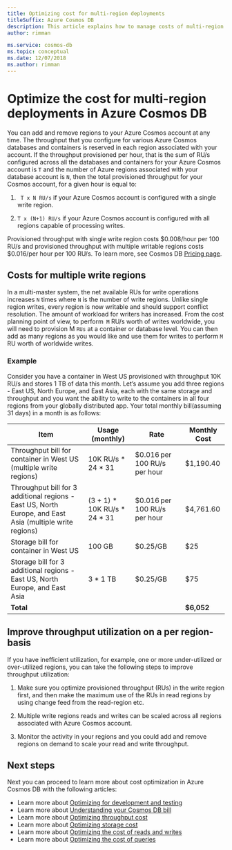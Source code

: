 ```yaml
---
title: Optimizing cost for multi-region deployments
titleSuffix: Azure Cosmos DB
description: This article explains how to manage costs of multi-region deployments in Azure Cosmos DB.
author: rimman

ms.service: cosmos-db
ms.topic: conceptual
ms.date: 12/07/2018
ms.author: rimman
---
```


# Optimize the cost for multi-region deployments in Azure Cosmos DB

You can add and remove regions to your Azure Cosmos account at any time. The throughput that you configure for various Azure Cosmos databases and containers is reserved in each region associated with your account. If the throughput provisioned per hour, that is the sum of RU/s configured across all the databases and containers for your Azure Cosmos account is `T` and the number of Azure regions associated with your database account is `N`, then the total provisioned throughput for your Cosmos account, for a given hour is equal to:

1. ` T x N RU/s` if your Azure Cosmos account is configured with a single write region. 

1. `T x (N+1) RU/s` if your Azure Cosmos account is configured with all regions capable of processing writes. 

Provisioned throughput with single write region costs $0.008/hour per 100 RU/s and provisioned throughput with multiple writable regions costs $0.016/per hour per 100 RU/s. To learn more, see Cosmos DB [Pricing page](https://azure.microsoft.com/en-us/pricing/details/cosmos-db/).

## Costs for multiple write regions

In a multi-master system, the net available RUs for write operations increases `N` times where `N` is the number of write regions. Unlike single region writes, every region is now writable and should support conflict resolution. The amount of workload for writers has increased. From the cost planning point of view, to perform` M` RU/s worth of writes worldwide, you will need to provision M `RUs` at a container or database level. You can then add as many regions as you would like and use them for writes to perform `M` RU worth of worldwide writes. 

### Example

Consider you have a container in West US provisioned with throughput 10K RU/s and stores 1 TB of data this month. Let’s assume you add three regions - East US, North Europe, and East Asia, each with the same storage and throughput and you want the ability to write to the containers in all four regions from your globally distributed app. Your total monthly bill(assuming 31 days) in a month is as follows:

|**Item**|**Usage (monthly)**|**Rate**|**Monthly Cost**|
|----|----|----|----|
|Throughput bill for container in West US (multiple write regions) |10K RU/s * 24 * 31 |$0.016 per 100 RU/s per hour |$1,190.40 |
|Throughput bill for 3 additional regions - East US, North Europe, and East Asia (multiple write regions) |(3 + 1) * 10K RU/s * 24 * 31 |$0.016 per 100 RU/s per hour |$4,761.60 |
|Storage bill for container in West US |100 GB |$0.25/GB |$25 |
|Storage bill for 3 additional regions - East US, North Europe, and East Asia |3 * 1 TB |$0.25/GB |$75 |
|**Total**|||**$6,052** |

## Improve throughput utilization on a per region-basis

If you have inefficient utilization, for example, one or more under-utilized or over-utilized regions, you can take the following steps to improve throughput utilization:  

1. Make sure you optimize provisioned throughput (RUs) in the write region first, and then make the maximum use of the RUs in read regions by using change feed from the read-region etc. 

2. Multiple write regions reads and writes can be scaled across all regions associated with Azure Cosmos account. 

3. Monitor the activity in your regions and you could add and remove regions on demand to scale your read and write throughput.

## Next steps

Next you can proceed to learn more about cost optimization in Azure Cosmos DB with the following articles:

* Learn more about [Optimizing for development and testing](optimize-dev-test.md)
* Learn more about [Understanding your Cosmos DB bill](understand-your-bill.md)
* Learn more about [Optimizing throughput cost](optimize-cost-throughput.md)
* Learn more about [Optimizing storage cost](optimize-cost-storage.md)
* Learn more about [Optimizing the cost of reads and writes](optimize-cost-reads-writes.md)
* Learn more about [Optimizing the cost of queries](optimize-cost-queries)

